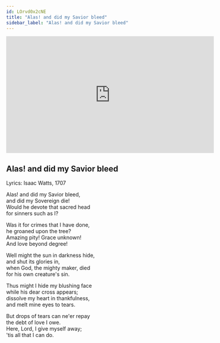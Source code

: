 ```yaml
---
id: LOrvd0x2cNE
title: "Alas! and did my Savior bleed"
sidebar_label: "Alas! and did my Savior bleed"
---
```


<div class="video-float-container">
  <iframe
    width="560"
    height="315"
    src="https://www.youtube.com/embed/LOrvd0x2cNE"
    title="YouTube video player"
    frameborder="0"
    allow="accelerometer; autoplay; clipboard-write; encrypted-media; gyroscope; picture-in-picture; web-share"
    referrerpolicy="strict-origin-when-cross-origin"
    allowfullscreen
  ></iframe>
</div>

## Alas! and did my Savior bleed

Lyrics:  Isaac Watts, 1707

Alas! and did my Savior bleed,  
and did my Sovereign die!  
Would he devote that sacred head  
for sinners such as I?

Was it for crimes that I have done,  
he groaned upon the tree?  
Amazing pity! Grace unknown!  
And love beyond degree!

Well might the sun in darkness hide,  
and shut its glories in,  
when God, the mighty maker, died  
for his own creature's sin.

Thus might I hide my blushing face  
while his dear cross appears;  
dissolve my heart in thankfulness,  
and melt mine eyes to tears.

But drops of tears can ne'er repay  
the debt of love I owe.  
Here, Lord, I give myself away;  
'tis all that I can do.
